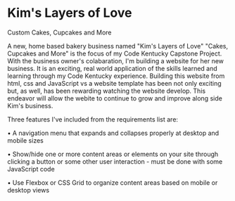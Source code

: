 # Kim's Layers of Love
Custom Cakes, Cupcakes and More

 A new, home based bakery business named "Kim's Layers of Love" "Cakes, Cupcakes and More" is the focus of my Code Kentucky Capstone Project. With the business owner's 
 colabaration, I'm building a website for her new business. It is an exciting, real world application of the skills learned and learning through my 
 Code Kentucky experience. Building this website from html, css and JavaScript vs a website template has been not only exciting but, as well, has been rewarding watching 
 the website develop. This endeavor will allow the webite to continue to grow and improve along side Kim's business.
 
 Three features I've included from the requirements list are:
 
  • A navigation menu that expands and collapses properly at desktop and mobile sizes
  
  • Show/hide one or more content areas or elements on your site through clicking a button or some other user interaction - must be done with some JavaScript code
    
  • Use Flexbox or CSS Grid to organize content areas based on mobile or desktop views
